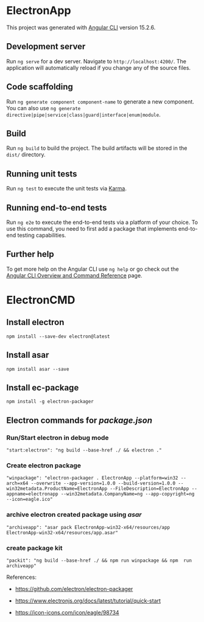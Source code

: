 # ElectronApp

This project was generated with [Angular CLI](https://github.com/angular/angular-cli) version 15.2.6.

## Development server

Run `ng serve` for a dev server. Navigate to `http://localhost:4200/`. The application will automatically reload if you change any of the source files.

## Code scaffolding

Run `ng generate component component-name` to generate a new component. You can also use `ng generate directive|pipe|service|class|guard|interface|enum|module`.

## Build

Run `ng build` to build the project. The build artifacts will be stored in the `dist/` directory.

## Running unit tests

Run `ng test` to execute the unit tests via [Karma](https://karma-runner.github.io).

## Running end-to-end tests

Run `ng e2e` to execute the end-to-end tests via a platform of your choice. To use this command, you need to first add a package that implements end-to-end testing capabilities.

## Further help

To get more help on the Angular CLI use `ng help` or go check out the [Angular CLI Overview and Command Reference](https://angular.io/cli) page.





# ElectronCMD

## Install electron

```
npm install --save-dev electron@latest
```

## Install asar

```
npm install asar --save
```


## Install ec-package

```
npm install -g electron-packager
```

## Electron commands for _package.json_

### Run/Start electron in debug mode

```
"start:electron": "ng build --base-href ./ && electron ."
```

### Create electron package

```
"winpackage": "electron-packager . ElectronApp --platform=win32 --arch=x64 --overwrite --app-version=1.0.0 --build-version=1.0.0 --win32metadata.ProductName=ElectronApp --FileDescription=ElectronApp --appname=electronapp --win32metadata.CompanyName=ng --app-copyright=ng --icon=eagle.ico"
```

### archive electron created package using _asar_

```
"archiveapp": "asar pack ElectronApp-win32-x64/resources/app ElectronApp-win32-x64/resources/app.asar"
```

### create package kit

```
"packit": "ng build --base-href ./ && npm run winpackage && npm  run archiveapp"
```

References:

- https://github.com/electron/electron-packager

- https://www.electronjs.org/docs/latest/tutorial/quick-start

- https://icon-icons.com/icon/eagle/98734
